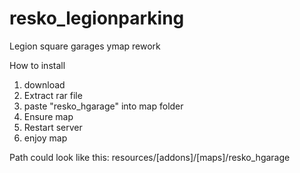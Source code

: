 # resko_legionparking
Legion square garages ymap rework

<bold>How to install</bold>
1. download
2. Extract rar file
3. paste "resko_hgarage" into map folder
4. Ensure map
5. Restart server
6. enjoy map


Path could look like this: 
 resources/[addons]/[maps]/resko_hgarage

